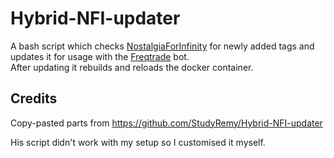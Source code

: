 # Hybrid-NFI-updater

A bash script which checks [NostalgiaForInfinity](https://github.com/iterativv/NostalgiaForInfinity) for newly added tags and updates it for usage with the [Freqtrade](https://github.com/freqtrade/freqtrade) bot.  
After updating it rebuilds and reloads the docker container.

## Credits
Copy-pasted parts from https://github.com/StudyRemy/Hybrid-NFI-updater

His script didn't work with my setup so I customised it myself.
